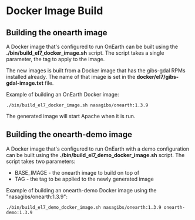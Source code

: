 # Docker Image Build

## Building the onearth image

A Docker image that's configured to run OnEarth can be built using the **./bin/build_el7_docker_image.sh** script.  The script takes a single parameter, the tag to apply to the image.

The new images is built from a Docker image that has the gibs-gdal RPMs installed already. The name of that image is set in the **docker/el7/gibs-gdal-image.txt** file.

Example of building an OnEarth Docker image:

`./bin/build_el7_docker_image.sh nasagibs/onearth:1.3.9`

The generated image will start Apache when it is run.

## Building the onearth-demo image

A Docker image that's configured to run OnEarth with a demo configuration can be
built using the **./bin/build_el7_demo_docker_image.sh** script.  The script
takes two parameters:

* BASE_IMAGE - the onearth image to build on top of
* TAG - the tag to be applied to the newly generated image

Example of building an onearth-demo Docker image using the
"nasagibs/onearth:1.3.9":

`./bin/build_el7_demo_docker_image.sh nasagibs/onearth:1.3.9 onearth-demo:1.3.9`
